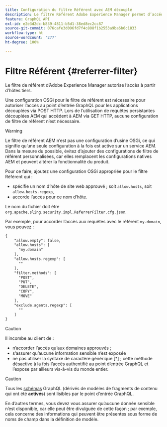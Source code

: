 ```yaml
---
title: Configuration du filtre Référent avec AEM découplé
description: Le filtre Référent Adobe Experience Manager permet d’accéder à partir d’hôtes tiers. Une configuration OSGi pour le filtre Référent est nécessaire pour activer l’accès au point d’entrée GraphQL pour les applications découplées.
feature: GraphQL API
exl-id: e2e3d2dc-b839-4811-b5d1-38ed8ec2cc87
source-git-commit: 076cafe3d096fd7f4c808f1b2553a9ba6b6c1833
workflow-type: ht
source-wordcount: '277'
ht-degree: 100%

---
```


# Filtre Référent {#referrer-filter}

Le filtre de référent d’Adobe Experience Manager autorise l’accès à partir d’hôtes tiers.

Une configuration OSGi pour le filtre de référent est nécessaire pour autoriser l’accès au point d’entrée GraphQL pour les applications découplées via POST HTTP. Lors de l’utilisation de requêtes persistantes découplées AEM qui accèdent à AEM via GET HTTP, aucune configuration de filtre de référent n’est nécessaire.

>[!WARNING]
> Le filtre de référent AEM n’est pas une configuration d’usine OSGi, ce qui signifie qu’une seule configuration à la fois est active sur un service AEM. Dans la mesure du possible, évitez d’ajouter des configurations de filtre de référent personnalisées, car elles remplacent les configurations natives AEM et peuvent altérer la fonctionnalité du produit.

Pour ce faire, ajoutez une configuration OSGi appropriée pour le filtre Référent qui :

* spécifie un nom d’hôte de site web approuvé ; soit `allow.hosts`, soit `allow.hosts.regexp`,
* accorde l’accès pour ce nom d’hôte.

Le nom du fichier doit être `org.apache.sling.security.impl.ReferrerFilter.cfg.json`.

Par exemple, pour accorder l’accès aux requêtes avec le référent `my.domain`, vous pouvez :

```xml
{
    "allow.empty": false,
    "allow.hosts": [
      "my.domain"
    ],
    "allow.hosts.regexp": [
      ""
    ],
    "filter.methods": [
      "POST",
      "PUT",
      "DELETE",
      "COPY",
      "MOVE"
    ],
    "exclude.agents.regexp": [
      ""
    ]
}
```

>[!CAUTION]
>
>Il incombe au client de :
>
>* n’accorder l’accès qu’aux domaines approuvés ;
>* s’assurer qu’aucune information sensible n’est exposée
>* ne pas utiliser la syntaxe de caractère générique [*] ; cette méthode désactive à la fois l’accès authentifié au point d’entrée GraphQL et l’expose par ailleurs vis-à-vis du monde entier.


>[!CAUTION]
>
>Tous les [schémas](#schema-generation) GraphQL (dérivés de modèles de fragments de contenu qui ont été **activés**) sont lisibles par le point d’entrée GraphQL.
>
>En d’autres termes, vous devez vous assurer qu’aucune donnée sensible n’est disponible, car elle peut être divulguée de cette façon ; par exemple, cela concerne des informations qui peuvent être présentes sous forme de noms de champ dans la définition de modèle.
